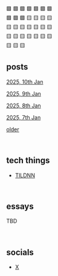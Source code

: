 🟩 🟩 🟩 🟩 🟩 🟩 🟩   <br>
🟩 🟩 🟩 🟨 🟨 🟨 🟨  <br>
🟨 🟨 🟨 🟨 🟨 🟨 🟨  <br>
🟨 🟨 🟨 🟨 🟨 🟨 🟨  <br>
🟨 🟨 🟨  <br>


## posts

[2025, 10th Jan](2025/0110.md)

[2025, 9th Jan](2025/0109.md)

[2025, 8th Jan](2025/0108.md)

[2025, 7th Jan](2025/0107.md)

[older](https://github.com/attentionmech/ammusings/tree/main/2025)

<br>

## tech things

- [TILDNN](https://attentionmech.github.io/TILDNN)

<br>

## essays

TBD

<br>

## socials

- [X](https://x.com/attentionmech)

